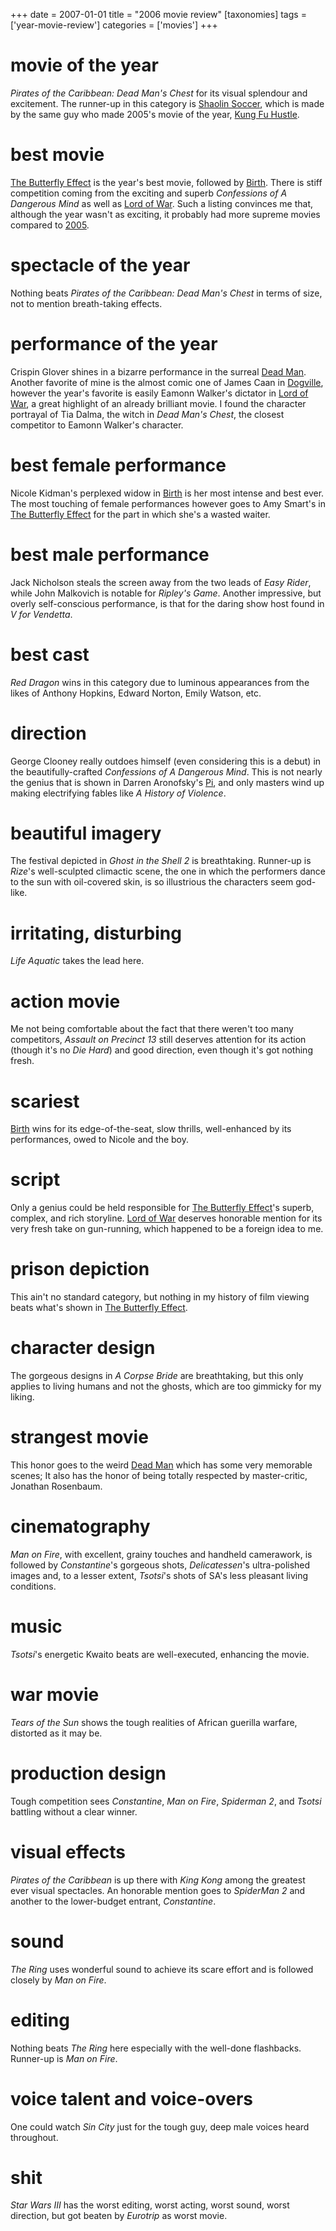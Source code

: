 +++
date = 2007-01-01
title = "2006 movie review"
[taxonomies]
tags = ['year-movie-review']
categories = ['movies']
+++

movie of the year
=================

*Pirates of the Caribbean: Dead Man's Chest* for its visual splendour
and excitement. The runner-up in this category is [Shaolin Soccer],
which is made by the same guy who made 2005's movie of the year, [Kung
Fu Hustle].

best movie
==========

[The Butterfly Effect] is the year's best movie, followed by [Birth].
There is stiff competition coming from the exciting and superb
*Confessions of A Dangerous Mind* as well as [Lord of War]. Such a
listing convinces me that, although the year wasn't as exciting, it
probably had more supreme movies compared to [2005].

spectacle of the year
=====================

Nothing beats *Pirates of the Caribbean: Dead Man's Chest* in terms of
size, not to mention breath-taking effects.

performance of the year
=======================

Crispin Glover shines in a bizarre performance in the surreal [Dead
Man]. Another favorite of mine is the almost comic one of James Caan in
[Dogville], however the year's favorite is easily Eamonn Walker's
dictator in [Lord of War], a great highlight of an already brilliant
movie. I found the character portrayal of Tia Dalma, the witch in *Dead
Man's Chest*, the closest competitor to Eamonn Walker's character.

best female performance
=======================

Nicole Kidman's perplexed widow in [Birth] is her most intense and best
ever. The most touching of female performances however goes to Amy
Smart's in [The Butterfly Effect] for the part in which she's a wasted
waiter.

best male performance
=====================

Jack Nicholson steals the screen away from the two leads of *Easy
Rider*, while John Malkovich is notable for *Ripley's Game*. Another
impressive, but overly self-conscious performance, is that for the
daring show host found in *V for Vendetta*.

best cast
=========

*Red Dragon* wins in this category due to luminous appearances from the
likes of Anthony Hopkins, Edward Norton, Emily Watson, etc.

direction
=========

George Clooney really outdoes himself (even considering this is a debut)
in the beautifully-crafted *Confessions of A Dangerous Mind*. This is
not nearly the genius that is shown in Darren Aronofsky's [Pi], and
only masters wind up making electrifying fables like *A History of
Violence*.

beautiful imagery
=================

The festival depicted in *Ghost in the Shell 2* is breathtaking.
Runner-up is *Rize*'s well-sculpted climactic scene, the one in which
the performers dance to the sun with oil-covered skin, is so illustrious
the characters seem god-like.

irritating, disturbing
======================

*Life Aquatic* takes the lead here.

action movie
============

Me not being comfortable about the fact that there weren't too many
competitors, *Assault on Precinct 13* still deserves attention for its
action (though it's no *Die Hard*) and good direction, even though
it's got nothing fresh.

scariest
========

[Birth] wins for its edge-of-the-seat, slow thrills, well-enhanced by
its performances, owed to Nicole and the boy.

script
======

Only a genius could be held responsible for [The Butterfly Effect]'s
superb, complex, and rich storyline. [Lord of War] deserves honorable
mention for its very fresh take on gun-running, which happened to be a
foreign idea to me.

prison depiction
================

This ain't no standard category, but nothing in my history of film
viewing beats what's shown in [The Butterfly Effect].

character design
================

The gorgeous designs in *A Corpse Bride* are breathtaking, but this only
applies to living humans and not the ghosts, which are too gimmicky for
my liking.

strangest movie
===============

This honor goes to the weird [Dead Man] which has some very memorable
scenes; It also has the honor of being totally respected by
master-critic, Jonathan Rosenbaum.

cinematography
==============

*Man on Fire*, with excellent, grainy touches and handheld camerawork,
is followed by *Constantine*'s gorgeous shots, *Delicatessen*'s
ultra-polished images and, to a lesser extent, *Tsotsi*'s shots of
SA's less pleasant living conditions.

music
=====

*Tsotsi*'s energetic Kwaito beats are well-executed, enhancing the
movie.

war movie
=========

*Tears of the Sun* shows the tough realities of African guerilla
warfare, distorted as it may be.

production design
=================

Tough competition sees *Constantine*, *Man on Fire*, *Spiderman 2*, and
*Tsotsi* battling without a clear winner.

visual effects
==============

*Pirates of the Caribbean* is up there with *King Kong* among the
greatest ever visual spectacles. An honorable mention goes to *SpiderMan
2* and another to the lower-budget entrant, *Constantine*.

sound
=====

*The Ring* uses wonderful sound to achieve its scare effort and is
followed closely by *Man on Fire*.

editing
=======

Nothing beats *The Ring* here especially with the well-done flashbacks.
Runner-up is *Man on Fire*.

voice talent and voice-overs
============================

One could watch *Sin City* just for the tough guy, deep male voices
heard throughout.

shit
====

*Star Wars III* has the worst editing, worst acting, worst sound, worst
direction, but got beaten by *Eurotrip* as worst movie.

  [Shaolin Soccer]: @/shaolin-soccer-2001.md
  [Kung Fu Hustle]: @/kung-fu-hustle-2004.md
  [The Butterfly Effect]: @/the-butterfly-effect-2004.md
  [Birth]: @/birth-2004.md
  [Lord of War]: @/lord-of-war-2005.md
  [2005]: @/2005-movie-review.md
  [Dead Man]: @/dead-man-1995.md
  [Dogville]: @/dogville-2003.md
  [Pi]: @/pi-1997.md
